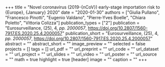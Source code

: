 +++
title = "Novel coronavirus (2019-{nCoV}) early-stage importation risk to {Europe}, {January} 2020"
date = "2020-01-30"
authors = ["Giulia Pullano", "Francesco Pinotti", "Eugenio Valdano", "Pierre-Yves Boelle", "Chiara Poletto", "Vittoria Colizza"]
publication_types = ["2"]
publication = "Eurosurveillance, (25), 4, _pp. 2000057_, https://doi.org/10.2807/1560-7917.ES.2020.25.4.2000057"
publication_short = "Eurosurveillance, (25), 4, _pp. 2000057_, https://doi.org/10.2807/1560-7917.ES.2020.25.4.2000057"
abstract = ""
abstract_short = ""
image_preview = ""
selected = false
projects = []
tags = []
url_pdf = ""
url_preprint = ""
url_code = ""
url_dataset = ""
url_project = ""
url_slides = ""
url_video = ""
url_poster = ""
url_source = ""
math = true
highlight = true
[header]
image = ""
caption = ""
+++
